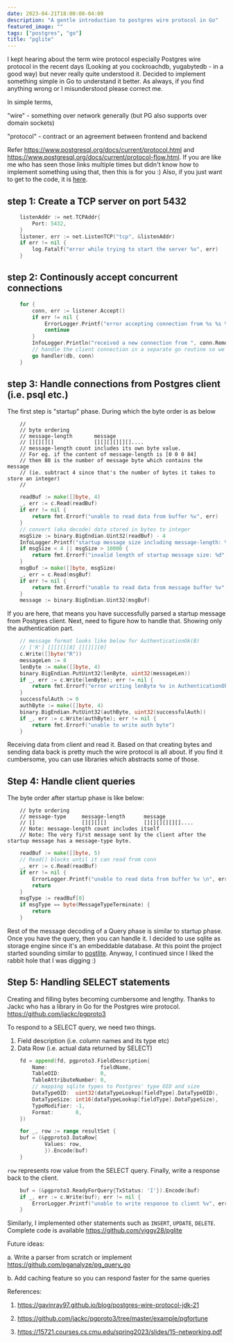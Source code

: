 ```yaml
---
date: 2023-04-21T18:00:08-04:00
description: "A gentle introduction to postgres wire protocol in Go"
featured_image: ""
tags: ["postgres", "go"]
title: "pglite"
---
```


I kept hearing about the term wire protocol especially Postgres wire protocol in the recent days (Looking at you cockroachdb, yugabytedb - in a good way) but never really quite understood it. Decided to implement something simple in Go to understand it better. As always, if you find anything wrong or I misunderstood please correct me.

In simple terms,

"wire"      - something over network generally (but PG also supports over domain sockets)

"protocol"  - contract or an agreement between frontend and backend 

Refer https://www.postgresql.org/docs/current/protocol.html and https://www.postgresql.org/docs/current/protocol-flow.html. If you are like me who has seen those links multiple times but didn't know how to implement something using that, then this is for you :) Also, if you just want to get to the code, it is [here](https://github.com/viggy28/pglite). 

## step 1: Create a TCP server on port 5432
```go
	listenAddr := net.TCPAddr{
		Port: 5432,
	}
	listener, err := net.ListenTCP("tcp", &listenAddr)
	if err != nil {
		log.Fatalf("error while trying to start the server %v", err)
	}
```

## step 2: Continously accept concurrent connections
```go
	for {
		conn, err := listener.Accept()
		if err != nil {
			ErrorLogger.Printf("error accepting connection from %s %s %v", conn.RemoteAddr().Network(), conn.RemoteAddr().String(), err)
			continue
		}
		InfoLogger.Println("received a new connection from ", conn.RemoteAddr().Network(), conn.RemoteAddr().String())
		// handle the client connection in a separate go routine so we don't block subsequent client connections
		go handler(db, conn)
	}
```

## step 3: Handle connections from Postgres client (i.e. psql etc.)

The first step is "startup" phase. During which the byte order is as below

```
    //
	// byte ordering
	// message-length		message
	// [][][][] 			[][][][][][]....
	// message-length count includes its own byte value. 
    // For eg. if the content of message-length is [0 0 0 84]
	// then 80 is the number of message byte which contains the message 
    // (ie. subtract 4 since that's the number of bytes it takes to store an integer)
	// 
```

```go
    readBuf := make([]byte, 4)
	_, err := c.Read(readBuf)
	if err != nil {
		return fmt.Errorf("unable to read data from buffer %v", err)
	}
	// convert (aka decode) data stored in bytes to integer
	msgSize := binary.BigEndian.Uint32(readBuf) - 4
	InfoLogger.Printf("startup message size including message-length: %d", int(binary.BigEndian.Uint32(readBuf)))
	if msgSize < 4 || msgSize > 10000 {
		return fmt.Errorf("invalid length of startup message size: %d", msgSize)
	}
	msgBuf := make([]byte, msgSize)
	_, err = c.Read(msgBuf)
	if err != nil {
		return fmt.Errorf("unable to read data from message buffer %v", err)
	}
    message := binary.BigEndian.Uint32(msgBuf)
```

If you are here, that means you have successfully parsed a startup message from Postgres client. Next, need to figure how to handle that. Showing only the authentication part.

```Go
	// message format looks like below for AuthenticationOk(B)
	// ['R'] [][][][8] [][][][0]
	c.Write([]byte("R"))
	messageLen := 8
	lenByte := make([]byte, 4)
	binary.BigEndian.PutUint32(lenByte, uint32(messageLen))
	if _, err := c.Write(lenByte); err != nil {
		return fmt.Errorf("error writing lenByte %v in AuthenticationOk", err)
	}
	successfulAuth := 0
	authByte := make([]byte, 4)
	binary.BigEndian.PutUint32(authByte, uint32(successfulAuth))
	if _, err := c.Write(authByte); err != nil {
		return fmt.Errorf("unable to write auth byte")
	}
```

Receiving data from client and read it. Based on that creating bytes and sending data back is pretty much the wire protocol is all about. If you find it cumbersome, you can use libraries which abstracts some of those.

## Step 4: Handle client queries

The byte order after startup phase is like below:

```
	// byte ordering
	// message-type		message-length		message
	// []  				[][][][] 			[][][][][][]....
	// Note: message-length count includes itself
	// Note: The very first message sent by the client after the startup message has a message-type byte.
```

```Go
	readBuf := make([]byte, 5)
	// Read() blocks until it can read from conn
	_, err := c.Read(readBuf)
	if err != nil {
		ErrorLogger.Printf("unable to read data from buffer %v \n", err)
		return
	}
    msgType := readBuf[0]
	if msgType == byte(MessageTypeTerminate) {
		return
	}
```

Rest of the message decoding of a Query phase is similar to startup phase. Once you have the query, then you can handle it. I decided to use sqlite as storage engine since it's an embeddable database. At this point the project started sounding similar to [postlite](https://github.com/benbjohnson/postlite). Anyway, I continued since I liked the rabbit hole that I was digging :)

## Step 5: Handling SELECT statements

Creating and filling bytes becoming cumbersome and lengthy. Thanks to Jackc who has a library in Go for the Postgres wire protocol.
https://github.com/jackc/pgproto3

To respond to a SELECT query, we need two things. 

1. Field description (i.e. column names and its type etc)
2. Data Row (i.e. actual data returned by SELECT)

```go
	fd = append(fd, pgproto3.FieldDescription{
		Name:                 fieldName,
		TableOID:             0,
		TableAttributeNumber: 0,
		// mapping sqlite types to Postgres' type OID and size
		DataTypeOID:  uint32(dataTypeLookup[fieldType].DataTypeOID),
		DataTypeSize: int16(dataTypeLookup[fieldType].DataTypeSize),
		TypeModifier: -1,
		Format:       0,
	})
```

```go
	for _, row := range resultSet {
	buf = (&pgproto3.DataRow{
			Values: row,
			}).Encode(buf)
	}
```

`row` represents row value from the SELECT query. Finally, write a response back to the client.

```go
	buf = (&pgproto3.ReadyForQuery{TxStatus: 'I'}).Encode(buf)
	if _, err := c.Write(buf); err != nil {
		ErrorLogger.Printf("unable to write response to client %v", err)
	}
```

Similarly, I implemented other statements such as `INSERT`, `UPDATE`, `DELETE`. Complete code is available https://github.com/viggy28/pglite

Future ideas:

a. Write a parser from scratch or implement https://github.com/pganalyze/pg_query_go

b. Add caching feature so you can respond faster for the same queries

References:

1. https://gavinray97.github.io/blog/postgres-wire-protocol-jdk-21
   
2. https://github.com/jackc/pgproto3/tree/master/example/pgfortune
   
3. https://15721.courses.cs.cmu.edu/spring2023/slides/15-networking.pdf
